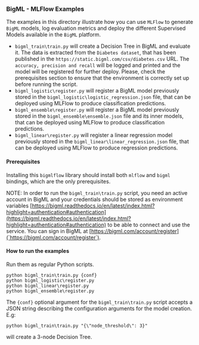 ### BigML - MLFlow Examples

The examples in this directory illustrate how you can use `MLFlow`
to generate `BigML` models, log evaluation metrics and deploy the different
Supervised Models available in the `BigML` platform.

- `bigml_train\train.py` will create a Decision Tree in BigML and evaluate it.
  The data is extracted from the `Diabetes dataset`, that has been published
  in the `https://static.bigml.com/csv/diabetes.csv` URL.
  The `accuracy, precision and recall` will be logged and printed and the model
  will be registered for further deploy. Please, check the prerequisites
  section to ensure that the environment is correctly set up before running
  the script.
- `bigml_logistic\register.py` will register a BigML model previously
  stored in the `bigml_logistic\logistic_regression.json` file, that can be
  deployed using MLFlow to produce classification predictions.
- `bigml_ensemble\register.py` will register a BigML model previously
  stored in the `bigml_ensemble\ensemble.json` file and its inner models,
  that can be deployed using MLFlow to produce classification predictions.
- `bigml_linear\register.py` will register a linear regression model
  previously stored in the `bigml_linear\linear_regression.json` file,
  that can be deployed using MLFlow to produce regression predictions.

#### Prerequisites

Installing this `bigmlflow` library should install both `mlflow` and `bigml`
bindings, which are the only prerequisites.

NOTE: In order to run the `bigml_train\train.py` script, you need
an active account in BigML and your credentials should be stored as
environment variables
[https://bigml.readthedocs.io/en/latest/index.html?highlight=authentication#authentication](https://bigml.readthedocs.io/en/latest/index.html?highlight=authentication#authentication)
to be able to connect and use the service. You can sign in BigML at
[https://bigml.com/account/register](`https://bigml.com/account/register`).


#### How to run the examples

Run them as regular Python scripts.

```
python bigml_train\train.py {conf}
python bigml_logistic\register.py
python bigml_linear\register.py
python bigml_ensemble\register.py
```

The `{conf}` optional argument for the
`bigml_train\train.py` script accepts a JSON string describing the
configuration arguments for the model creation. E.g:

```
python bigml_train\train.py "{\"node_threshold\": 3}"
```

will create a 3-node Decision Tree.
